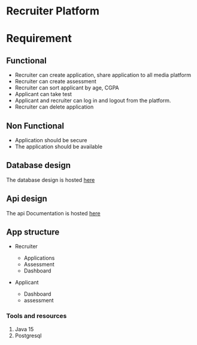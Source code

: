 # Recruiter Platform

# Requirement


## Functional
- Recruiter can create application, share application to all media platform
- Recruiter can create assessment
- Recruiter can sort applicant by age, CGPA
- Applicant can take test
- Applicant and recruiter can log in and logout from the platform.
- Recruiter can delete application


## Non Functional
- Application should be secure
- The application should be available

## Database design 
The database design is hosted [here](https://documenter.getpostman.com/view/9430266/TzefAidZ#d4cff8b9-492b-483a-b77b-9baf40c453cd)

## Api design
The api Documentation is hosted [here](https://documenter.getpostman.com/view/9430266/TzefAidZ#d4cff8b9-492b-483a-b77b-9baf40c453cd)

## App structure
- Recruiter
    - Applications
    - Assessment
    - Dashboard
    
 - Applicant   
    - Dashboard
    - assessment

### Tools and resources
1. Java 15
2. Postgresql
